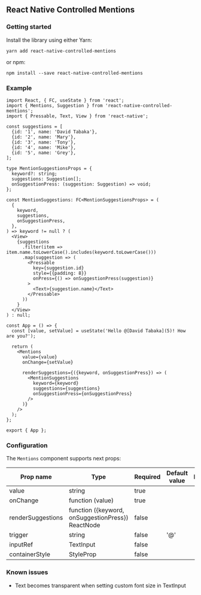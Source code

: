 React Native Controlled Mentions
-

### Getting started
Install the library using either Yarn:

``yarn add react-native-controlled-mentions``

or npm:

``npm install --save react-native-controlled-mentions``

### Example

```
import React, { FC, useState } from 'react';
import { Mentions, Suggestion } from 'react-native-controlled-mentions';
import { Pressable, Text, View } from 'react-native';

const suggestions = [
  {id: '1', name: 'David Tabaka'},
  {id: '2', name: 'Mary'},
  {id: '3', name: 'Tony'},
  {id: '4', name: 'Mike'},
  {id: '5', name: 'Grey'},
];

type MentionSuggestionsProps = {
  keyword?: string;
  suggestions: Suggestion[];
  onSuggestionPress: (suggestion: Suggestion) => void;
};

const MentionSuggestions: FC<MentionSuggestionsProps> = (
  {
    keyword,
    suggestions,
    onSuggestionPress,
  },
) => keyword != null ? (
  <View>
    {suggestions
      .filter(item => item.name.toLowerCase().includes(keyword.toLowerCase()))
      .map(suggestion => (
        <Pressable
          key={suggestion.id}
          style={{padding: 8}}
          onPress={() => onSuggestionPress(suggestion)}
        >
          <Text>{suggestion.name}</Text>
        </Pressable>
      ))
    }
  </View>
) : null;

const App = () => {
  const [value, setValue] = useState('Hello @[David Tabaka](5)! How are you?');

  return (
    <Mentions
      value={value}
      onChange={setValue}

      renderSuggestions={({keyword, onSuggestionPress}) => (
        <MentionSuggestions
          keyword={keyword}
          suggestions={suggestions}
          onSuggestionPress={onSuggestionPress}
        />
      )}
    />
  );
};

export { App };
```

### Configuration
The `Mentions` component supports next props:

| Prop name         | Type                                              | Required | Default value | Description |
|-------------------|---------------------------------------------------|----------|---------------|-------------|
| value             | string                                            | true     |               |             |
| onChange          | function (value)                                  | true     |               |             |
| renderSuggestions | function ({keyword, onSuggestionPress}) ReactNode | false    |               |             |
| trigger           | string                                            | false    | '@'           |             |
| inputRef          | TextInput                                         | false    |               |             |
| containerStyle    | StyleProp<ViewStyle>                              | false    |               |             |

### Known issues
* Text becomes transparent when setting custom font size in TextInput
